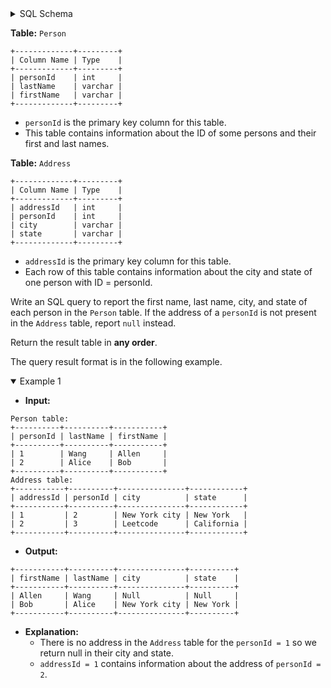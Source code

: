 <details>
<summary> SQL Schema</summary>

```sql
DROP TABLE IF EXISTS Person;

CREATE TABLE IF NOT EXISTS
  Person (personId int, firstName varchar(255), lastName varchar(255));

INSERT INTO
  Person (personId, lastName, firstName)
VALUES
  ('1', 'Wang', 'Allen'),
  ('2', 'Alice', 'Bob');


DROP TABLE IF EXISTS Address;

CREATE TABLE IF NOT EXISTS
  Address (addressId int, personId int, city varchar(255), state varchar(255));

INSERT INTO
  Address (addressId, personId, city, state)
VALUES
  ('1', '2', 'New York city', 'New York'),
  ('2', '3', 'Leetcode', 'California');
```

</details>

**Table:** `Person`

```
+-------------+---------+
| Column Name | Type    |
+-------------+---------+
| personId    | int     |
| lastName    | varchar |
| firstName   | varchar |
+-------------+---------+
```

- `personId` is the primary key column for this table.
- This table contains information about the ID of some persons and their first and last names.

**Table:** `Address`

```
+-------------+---------+
| Column Name | Type    |
+-------------+---------+
| addressId   | int     |
| personId    | int     |
| city        | varchar |
| state       | varchar |
+-------------+---------+
```

- `addressId` is the primary key column for this table.
- Each row of this table contains information about the city and state of one person with ID = personId.

Write an SQL query to report the first name, last name, city, and state of each person in the `Person` table. If the address of a `personId` is not present in the `Address` table, report `null` instead.

Return the result table in **any order**.

The query result format is in the following example.

<details open><summary> Example 1</summary>

- **Input:** 

```
Person table:
+----------+----------+-----------+
| personId | lastName | firstName |
+----------+----------+-----------+
| 1        | Wang     | Allen     |
| 2        | Alice    | Bob       |
+----------+----------+-----------+
Address table:
+-----------+----------+---------------+------------+
| addressId | personId | city          | state      |
+-----------+----------+---------------+------------+
| 1         | 2        | New York city | New York   |
| 2         | 3        | Leetcode      | California |
+-----------+----------+---------------+------------+
```

- **Output:** 

```
+-----------+----------+---------------+----------+
| firstName | lastName | city          | state    |
+-----------+----------+---------------+----------+
| Allen     | Wang     | Null          | Null     |
| Bob       | Alice    | New York city | New York |
+-----------+----------+---------------+----------+
```

- **Explanation:** 
  + There is no address in the `Address` table for the `personId = 1` so we return null in their city and state.
  + `addressId = 1` contains information about the address of `personId = 2`.

</details>